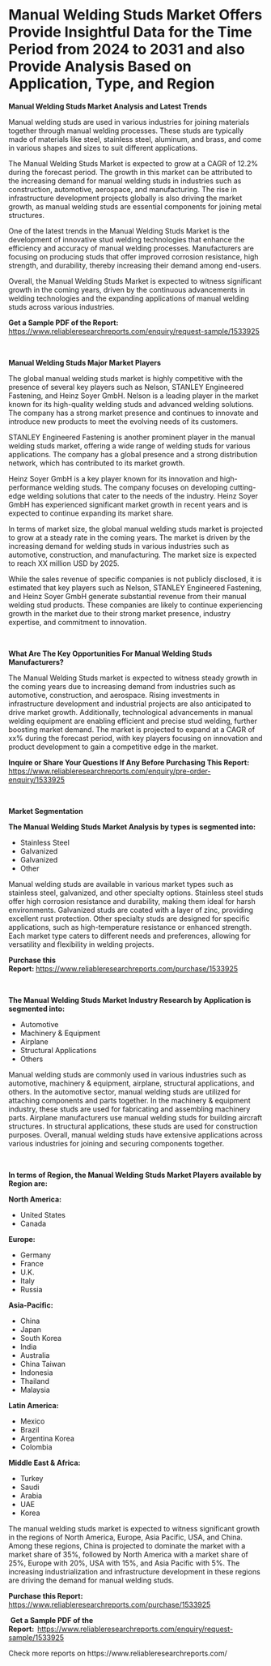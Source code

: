 <p><h1>Manual Welding Studs Market Offers Provide Insightful Data for the Time Period from 2024 to 2031 and also Provide Analysis Based on Application, Type, and Region</h1></p><p><strong>Manual Welding Studs Market Analysis and Latest Trends</strong></p>
<p><p>Manual welding studs are used in various industries for joining materials together through manual welding processes. These studs are typically made of materials like steel, stainless steel, aluminum, and brass, and come in various shapes and sizes to suit different applications.</p><p>The Manual Welding Studs Market is expected to grow at a CAGR of 12.2% during the forecast period. The growth in this market can be attributed to the increasing demand for manual welding studs in industries such as construction, automotive, aerospace, and manufacturing. The rise in infrastructure development projects globally is also driving the market growth, as manual welding studs are essential components for joining metal structures.</p><p>One of the latest trends in the Manual Welding Studs Market is the development of innovative stud welding technologies that enhance the efficiency and accuracy of manual welding processes. Manufacturers are focusing on producing studs that offer improved corrosion resistance, high strength, and durability, thereby increasing their demand among end-users.</p><p>Overall, the Manual Welding Studs Market is expected to witness significant growth in the coming years, driven by the continuous advancements in welding technologies and the expanding applications of manual welding studs across various industries.</p></p>
<p><strong>Get a Sample PDF of the Report:&nbsp;</strong> <a href="https://www.reliableresearchreports.com/enquiry/request-sample/1533925">https://www.reliableresearchreports.com/enquiry/request-sample/1533925</a></p>
<p>&nbsp;</p>
<p><strong>Manual Welding Studs Major Market Players</strong></p>
<p><p>The global manual welding studs market is highly competitive with the presence of several key players such as Nelson, STANLEY Engineered Fastening, and Heinz Soyer GmbH. Nelson is a leading player in the market known for its high-quality welding studs and advanced welding solutions. The company has a strong market presence and continues to innovate and introduce new products to meet the evolving needs of its customers.</p><p>STANLEY Engineered Fastening is another prominent player in the manual welding studs market, offering a wide range of welding studs for various applications. The company has a global presence and a strong distribution network, which has contributed to its market growth.</p><p>Heinz Soyer GmbH is a key player known for its innovation and high-performance welding studs. The company focuses on developing cutting-edge welding solutions that cater to the needs of the industry. Heinz Soyer GmbH has experienced significant market growth in recent years and is expected to continue expanding its market share.</p><p>In terms of market size, the global manual welding studs market is projected to grow at a steady rate in the coming years. The market is driven by the increasing demand for welding studs in various industries such as automotive, construction, and manufacturing. The market size is expected to reach XX million USD by 2025.</p><p>While the sales revenue of specific companies is not publicly disclosed, it is estimated that key players such as Nelson, STANLEY Engineered Fastening, and Heinz Soyer GmbH generate substantial revenue from their manual welding stud products. These companies are likely to continue experiencing growth in the market due to their strong market presence, industry expertise, and commitment to innovation.</p></p>
<p>&nbsp;</p>
<p><strong>What Are The Key Opportunities For Manual Welding Studs Manufacturers?</strong></p>
<p><p>The Manual Welding Studs market is expected to witness steady growth in the coming years due to increasing demand from industries such as automotive, construction, and aerospace. Rising investments in infrastructure development and industrial projects are also anticipated to drive market growth. Additionally, technological advancements in manual welding equipment are enabling efficient and precise stud welding, further boosting market demand. The market is projected to expand at a CAGR of xx% during the forecast period, with key players focusing on innovation and product development to gain a competitive edge in the market.</p></p>
<p><strong>Inquire or Share Your Questions If Any Before Purchasing This Report:</strong> <a href="https://www.reliableresearchreports.com/enquiry/pre-order-enquiry/1533925">https://www.reliableresearchreports.com/enquiry/pre-order-enquiry/1533925</a></p>
<p>&nbsp;</p>
<p><strong>Market Segmentation</strong></p>
<p><strong>The Manual Welding Studs Market Analysis by types is segmented into:</strong></p>
<p><ul><li>Stainless Steel</li><li>Galvanized</li><li>Galvanized</li><li>Other</li></ul></p>
<p><p>Manual welding studs are available in various market types such as stainless steel, galvanized, and other specialty options. Stainless steel studs offer high corrosion resistance and durability, making them ideal for harsh environments. Galvanized studs are coated with a layer of zinc, providing excellent rust protection. Other specialty studs are designed for specific applications, such as high-temperature resistance or enhanced strength. Each market type caters to different needs and preferences, allowing for versatility and flexibility in welding projects.</p></p>
<p><strong>Purchase this Report:&nbsp;</strong><a href="https://www.reliableresearchreports.com/purchase/1533925">https://www.reliableresearchreports.com/purchase/1533925</a></p>
<p>&nbsp;</p>
<p><strong>The Manual Welding Studs Market Industry Research by Application is segmented into:</strong></p>
<p><ul><li>Automotive</li><li>Machinery & Equipment</li><li>Airplane</li><li>Structural Applications</li><li>Others</li></ul></p>
<p><p>Manual welding studs are commonly used in various industries such as automotive, machinery & equipment, airplane, structural applications, and others. In the automotive sector, manual welding studs are utilized for attaching components and parts together. In the machinery & equipment industry, these studs are used for fabricating and assembling machinery parts. Airplane manufacturers use manual welding studs for building aircraft structures. In structural applications, these studs are used for construction purposes. Overall, manual welding studs have extensive applications across various industries for joining and securing components together.</p></p>
<p>&nbsp;</p>
<p><strong>In terms of Region, the Manual Welding Studs Market Players available by Region are:</strong></p>
<p>
    <p> <strong> North America: </strong>
        <ul>
            <li>United States</li>
            <li>Canada</li>
        </ul>
        </p> 
    <p> <strong> Europe: </strong>
        <ul>
            <li>Germany</li>
            <li>France</li>
            <li>U.K.</li>
            <li>Italy</li>
            <li>Russia</li>
        </ul>
        </p> 
    <p> <strong> Asia-Pacific: </strong>
        <ul>
            <li>China</li>
            <li>Japan</li>
            <li>South Korea</li>
            <li>India</li>
            <li>Australia</li>
            <li>China Taiwan</li>
            <li>Indonesia</li>
            <li>Thailand</li>
            <li>Malaysia</li>
        </ul>
        </p> 
    <p> <strong> Latin America: </strong>
        <ul>
            <li>Mexico</li>
            <li>Brazil</li>
            <li>Argentina Korea</li>
            <li>Colombia</li>
        </ul>
        </p> 
    <p> <strong> Middle East & Africa: </strong>
        <ul>
            <li>Turkey</li>
            <li>Saudi</li>
            <li>Arabia</li>
            <li>UAE</li>
            <li>Korea</li>
        </ul>
    </p>
    </p>
<p><p>The manual welding studs market is expected to witness significant growth in the regions of North America, Europe, Asia Pacific, USA, and China. Among these regions, China is projected to dominate the market with a market share of 35%, followed by North America with a market share of 25%, Europe with 20%, USA with 15%, and Asia Pacific with 5%. The increasing industrialization and infrastructure development in these regions are driving the demand for manual welding studs.</p></p>
<p><strong>Purchase this Report: </strong><a href="https://www.reliableresearchreports.com/purchase/1533925">https://www.reliableresearchreports.com/purchase/1533925</a></p>
<p>&nbsp;<strong>Get a Sample PDF of the Report:&nbsp;&nbsp;</strong><a href="https://www.reliableresearchreports.com/enquiry/request-sample/1533925">https://www.reliableresearchreports.com/enquiry/request-sample/1533925</a></p>
<p><strong></strong></p>
<p>Check more reports on https://www.reliableresearchreports.com/</p>